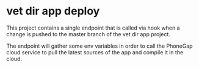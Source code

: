 # vet dir app deploy

This project contains a single endpoint that is called via hook when a change is pushed to the master branch of the vet dir app project.

The endpoint will gather some env variables in order to call the PhoneGap cloud service to pull the latest sources of the app and compile it in the cloud.
